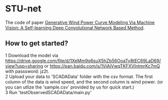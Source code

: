 # STU-net
The code of paper [Generative Wind Power Curve Modeling Via Machine Vision: A Self-learning Deep Convolutional Network Based Method](https://arxiv.org/abs/2109.00894).
## How to get started?
1 Download the model via https://drive.google.com/file/d/1XeMm9q6suX5hZb56OoaTy8tEC69LaD69/view?usp=sharing or https://pan.baidu.com/s/1ViAiVwqTKFXVIntmrKc7mQ with passsword: jz2t.  
2 Upload your data to 'SCADAData' folder with the csv format. The first column of the data is wind speed, and the second column is wind power. (or you can utlize the 'sample.csv' provided by us for quick start.)  
3 Run 'testObservedSCADAData/main.py'  
